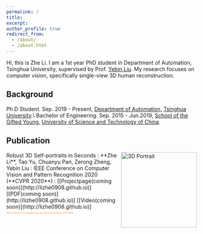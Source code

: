 ```yaml
---
permalink: /
title: 
excerpt: 
author_profile: true
redirect_from: 
  - /about/
  - /about.html
---
```


Hi, this is Zhe Li. I am a 1st year PhD student in Department of Automation, Tsinghua University, supervised by Prof. [Yebin Liu](http://www.liuyebin.com/). My research focuses on computer vision, specifically single-view 3D human reconstruction.

## Background

Ph.D Student. Sep. 2019 - Present, [Department of Automation](http://www.au.tsinghua.edu.cn/publish/auen/index.html), [Tsinghua University](https://www.tsinghua.edu.cn/publish/thu2018en/index.html).\\
Bachelor of Engineering. Sep. 2015 - Jun.2019, [School of the Gifted Young](http://en.scgy.ustc.edu.cn/), [University of Science and Technology of China](http://en.ustc.edu.cn/).

## Publication

<img align="right" src="https://lizhe0908.github.io/images/cvpr2020.jpg" alt="3D Portrait" style="width: 200px"/>
Robust 3D Self-portraits in Seconds
: **Zhe Li**, Tao Yu, Chuanyu Pan, Zerong Zheng, Yebin Liu
: IEEE Conference on Computer Vision and Pattern Recognition 2020 (**CVPR 2020**)
: [[Projectpage(coming soon)](http://lizhe0908.github.io)]  [[PDF(coming soon)](http://lizhe0908.github.io)]  [[Video(coming soon)](http://lizhe0908.github.io)]

<p style="color: #EF7F27;font-size: 5px">
    IEEE Conference on Computer Vision and Pattern Recognition (CVPR 2020)
</p>